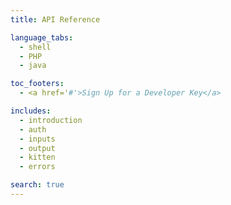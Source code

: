 ```yaml
---
title: API Reference

language_tabs:
  - shell
  - PHP
  - java

toc_footers:
  - <a href='#'>Sign Up for a Developer Key</a>

includes:
  - introduction
  - auth
  - inputs
  - output
  - kitten
  - errors

search: true
---
```



